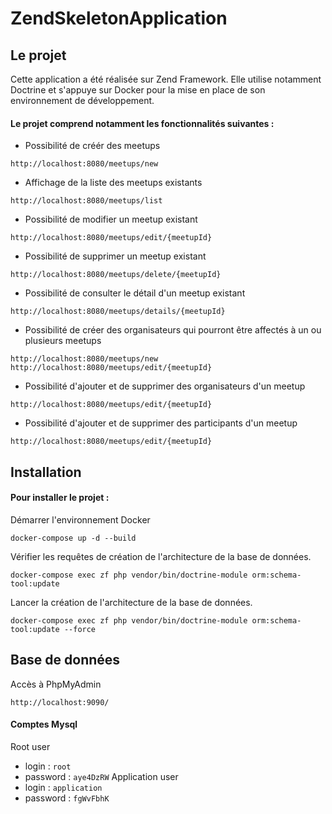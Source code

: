 # ZendSkeletonApplication

## Le projet

Cette application a été réalisée sur Zend Framework.
Elle utilise notamment Doctrine et s'appuye sur Docker pour la mise en place de son environnement de développement.

#### Le projet comprend notamment les fonctionnalités suivantes :
- Possibilité de créér des meetups
```
http://localhost:8080/meetups/new
```
- Affichage de la liste des meetups existants
```
http://localhost:8080/meetups/list
``` 
- Possibilité de modifier un meetup existant
```
http://localhost:8080/meetups/edit/{meetupId}
``` 
- Possibilité de supprimer un meetup existant
```
http://localhost:8080/meetups/delete/{meetupId}
``` 
- Possibilité de consulter le détail d'un meetup existant
```
http://localhost:8080/meetups/details/{meetupId}
```
- Possibilité de créer des organisateurs qui pourront être affectés à un ou plusieurs meetups
```
http://localhost:8080/meetups/new
http://localhost:8080/meetups/edit/{meetupId}
```
- Possibilité d'ajouter et de supprimer des organisateurs d'un meetup
```
http://localhost:8080/meetups/edit/{meetupId}
```
- Possibilité d'ajouter et de supprimer des participants d'un meetup
```
http://localhost:8080/meetups/edit/{meetupId}
```

## Installation

#### Pour installer le projet :

Démarrer l'environnement Docker
```
docker-compose up -d --build
```
Vérifier les requêtes de création de l'architecture de la base de données.
```
docker-compose exec zf php vendor/bin/doctrine-module orm:schema-tool:update
```
Lancer la création de l'architecture de la base de données.
```
docker-compose exec zf php vendor/bin/doctrine-module orm:schema-tool:update --force
```

## Base de données

Accès à PhpMyAdmin
```
http://localhost:9090/
```
#### Comptes Mysql
Root user
- login : `root`
- password : `aye4DzRW`
Application user
- login : `application`
- password : `fgWvFbhK`

